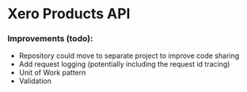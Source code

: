 ﻿# Xero Products API


### Improvements (todo):

- Repository could move to separate project to improve code sharing
- Add request logging (potentially including the request id tracing)
- Unit of Work pattern
- Validation